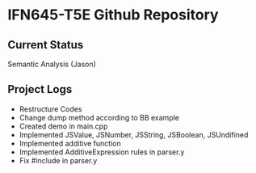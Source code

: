 # IFN645-T5E Github Repository

## Current Status
Semantic Analysis (Jason)

## Project Logs
- Restructure Codes
- Change dump method according to BB example
- Created demo in main.cpp
- Implemented JSValue, JSNumber, JSString, JSBoolean, JSUndifined
- Implemented additive function
- Implemented AdditiveExpression rules in parser.y
- Fix #include in parser.y


